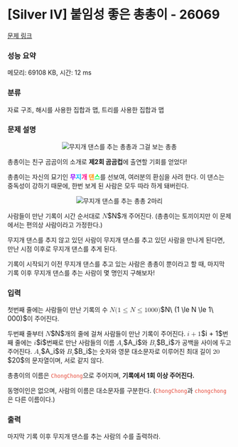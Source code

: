 # [Silver IV] 붙임성 좋은 총총이 - 26069 

[문제 링크](https://www.acmicpc.net/problem/26069) 

### 성능 요약

메모리: 69108 KB, 시간: 12 ms

### 분류

자료 구조, 해시를 사용한 집합과 맵, 트리를 사용한 집합과 맵

### 문제 설명

<p style="text-align: center;"><img alt="무지개 댄스를 추는 총총과 그걸 보는 총총" src="https://upload.acmicpc.net/12d3d8d8-06c0-4b31-b661-0ce1bc935cf9/-/preview/" style="max-height:120px; object-fit:contain; display:inline-block;"></p>

<p>총총이는 친구 곰곰이의 소개로 <strong>제2회 곰곰컵</strong>에 출연할 기회를 얻었다!</p>

<p>총총이는 자신의 묘기인 <strong><span style="color:#8c00ff;">무</span><span style="color:#00b7ff;">지</span><span style="color:#ff0082;">개 </span></strong><span><strong><span style="color:#ff9000;">댄</span><span style="color:#00ff40;">스</span></strong>를 선보여, 여러분의 환심을 사려 한다. 이 댄스는 중독성이 강하기 때문에, 한번 보게 된 사람은 모두 따라 하게 돼버린다.</span></p>

<p style="text-align: center;"><img alt="무지개 댄스를 추는 총총 2마리" src="https://upload.acmicpc.net/4efdc327-804f-4929-8b6f-5b85577135c8/-/preview/" style="max-height:120px; object-fit:contain; display:inline-block;"></p>

<p>사람들이 만난 기록이 시간 순서대로 <mjx-container class="MathJax" jax="CHTML" style="font-size: 109%; position: relative;"><mjx-math class="MJX-TEX" aria-hidden="true"><mjx-mi class="mjx-i"><mjx-c class="mjx-c1D441 TEX-I"></mjx-c></mjx-mi></mjx-math><mjx-assistive-mml unselectable="on" display="inline"><math xmlns="http://www.w3.org/1998/Math/MathML"><mi>N</mi></math></mjx-assistive-mml><span aria-hidden="true" class="no-mathjax mjx-copytext">$N$</span></mjx-container>개 주어진다. (총총이는 토끼이지만 이 문제에서는 편의상 사람이라고 가정한다.)</p>

<p>무지개 댄스를 추지 않고 있던 사람이 무지개 댄스를 추고 있던 사람을 만나게 된다면, 만난 시점 이후로 무지개 댄스를 추게 된다.</p>

<p>기록이 시작되기 이전 무지개 댄스를 추고 있는 사람은 총총이 뿐이라고 할 때, 마지막 기록 이후 무지개 댄스를 추는 사람이 몇 명인지 구해보자!</p>

### 입력 

 <p>첫번째 줄에는 사람들이 만난 기록의 수 <mjx-container class="MathJax" jax="CHTML" style="font-size: 109%; position: relative;"><mjx-math class="MJX-TEX" aria-hidden="true"><mjx-mi class="mjx-i"><mjx-c class="mjx-c1D441 TEX-I"></mjx-c></mjx-mi><mjx-mtext class="mjx-n"><mjx-c class="mjx-cA0"></mjx-c></mjx-mtext><mjx-mo class="mjx-n"><mjx-c class="mjx-c28"></mjx-c></mjx-mo><mjx-mn class="mjx-n"><mjx-c class="mjx-c31"></mjx-c></mjx-mn><mjx-mo class="mjx-n" space="4"><mjx-c class="mjx-c2264"></mjx-c></mjx-mo><mjx-mi class="mjx-i" space="4"><mjx-c class="mjx-c1D441 TEX-I"></mjx-c></mjx-mi><mjx-mo class="mjx-n" space="4"><mjx-c class="mjx-c2264"></mjx-c></mjx-mo><mjx-mn class="mjx-n" space="4"><mjx-c class="mjx-c31"></mjx-c></mjx-mn><mjx-mtext class="mjx-n"><mjx-c class="mjx-cA0"></mjx-c></mjx-mtext><mjx-mn class="mjx-n"><mjx-c class="mjx-c30"></mjx-c><mjx-c class="mjx-c30"></mjx-c><mjx-c class="mjx-c30"></mjx-c></mjx-mn><mjx-mo class="mjx-n"><mjx-c class="mjx-c29"></mjx-c></mjx-mo></mjx-math><mjx-assistive-mml unselectable="on" display="inline"><math xmlns="http://www.w3.org/1998/Math/MathML"><mi>N</mi><mtext> </mtext><mo stretchy="false">(</mo><mn>1</mn><mo>≤</mo><mi>N</mi><mo>≤</mo><mn>1</mn><mtext> </mtext><mn>000</mn><mo stretchy="false">)</mo></math></mjx-assistive-mml><span aria-hidden="true" class="no-mathjax mjx-copytext">$N\ (1 \le N \le 1\ 000)$</span></mjx-container>이 주어진다.</p>

<p>두번째 줄부터 <mjx-container class="MathJax" jax="CHTML" style="font-size: 109%; position: relative;"><mjx-math class="MJX-TEX" aria-hidden="true"><mjx-mi class="mjx-i"><mjx-c class="mjx-c1D441 TEX-I"></mjx-c></mjx-mi></mjx-math><mjx-assistive-mml unselectable="on" display="inline"><math xmlns="http://www.w3.org/1998/Math/MathML"><mi>N</mi></math></mjx-assistive-mml><span aria-hidden="true" class="no-mathjax mjx-copytext">$N$</span></mjx-container>개의 줄에 걸쳐 사람들이 만난 기록이 주어진다. <mjx-container class="MathJax" jax="CHTML" style="font-size: 109%; position: relative;"><mjx-math class="MJX-TEX" aria-hidden="true"><mjx-mi class="mjx-i"><mjx-c class="mjx-c1D456 TEX-I"></mjx-c></mjx-mi><mjx-mo class="mjx-n" space="3"><mjx-c class="mjx-c2B"></mjx-c></mjx-mo><mjx-mn class="mjx-n" space="3"><mjx-c class="mjx-c31"></mjx-c></mjx-mn></mjx-math><mjx-assistive-mml unselectable="on" display="inline"><math xmlns="http://www.w3.org/1998/Math/MathML"><mi>i</mi><mo>+</mo><mn>1</mn></math></mjx-assistive-mml><span aria-hidden="true" class="no-mathjax mjx-copytext">$i + 1$</span></mjx-container>번째 줄에는 <mjx-container class="MathJax" jax="CHTML" style="font-size: 109%; position: relative;"><mjx-math class="MJX-TEX" aria-hidden="true"><mjx-mi class="mjx-i"><mjx-c class="mjx-c1D456 TEX-I"></mjx-c></mjx-mi></mjx-math><mjx-assistive-mml unselectable="on" display="inline"><math xmlns="http://www.w3.org/1998/Math/MathML"><mi>i</mi></math></mjx-assistive-mml><span aria-hidden="true" class="no-mathjax mjx-copytext">$i$</span></mjx-container>번째로 만난 사람들의 이름 <mjx-container class="MathJax" jax="CHTML" style="font-size: 109%; position: relative;"><mjx-math class="MJX-TEX" aria-hidden="true"><mjx-msub><mjx-mi class="mjx-i"><mjx-c class="mjx-c1D434 TEX-I"></mjx-c></mjx-mi><mjx-script style="vertical-align: -0.15em;"><mjx-mi class="mjx-i" size="s"><mjx-c class="mjx-c1D456 TEX-I"></mjx-c></mjx-mi></mjx-script></mjx-msub></mjx-math><mjx-assistive-mml unselectable="on" display="inline"><math xmlns="http://www.w3.org/1998/Math/MathML"><msub><mi>A</mi><mi>i</mi></msub></math></mjx-assistive-mml><span aria-hidden="true" class="no-mathjax mjx-copytext">$A_i$</span></mjx-container>와 <mjx-container class="MathJax" jax="CHTML" style="font-size: 109%; position: relative;"><mjx-math class="MJX-TEX" aria-hidden="true"><mjx-msub><mjx-mi class="mjx-i"><mjx-c class="mjx-c1D435 TEX-I"></mjx-c></mjx-mi><mjx-script style="vertical-align: -0.15em;"><mjx-mi class="mjx-i" size="s"><mjx-c class="mjx-c1D456 TEX-I"></mjx-c></mjx-mi></mjx-script></mjx-msub></mjx-math><mjx-assistive-mml unselectable="on" display="inline"><math xmlns="http://www.w3.org/1998/Math/MathML"><msub><mi>B</mi><mi>i</mi></msub></math></mjx-assistive-mml><span aria-hidden="true" class="no-mathjax mjx-copytext">$B_i$</span></mjx-container>가 공백을 사이에 두고 주어진다. <mjx-container class="MathJax" jax="CHTML" style="font-size: 109%; position: relative;"><mjx-math class="MJX-TEX" aria-hidden="true"><mjx-msub><mjx-mi class="mjx-i"><mjx-c class="mjx-c1D434 TEX-I"></mjx-c></mjx-mi><mjx-script style="vertical-align: -0.15em;"><mjx-mi class="mjx-i" size="s"><mjx-c class="mjx-c1D456 TEX-I"></mjx-c></mjx-mi></mjx-script></mjx-msub></mjx-math><mjx-assistive-mml unselectable="on" display="inline"><math xmlns="http://www.w3.org/1998/Math/MathML"><msub><mi>A</mi><mi>i</mi></msub></math></mjx-assistive-mml><span aria-hidden="true" class="no-mathjax mjx-copytext">$A_i$</span></mjx-container>와 <mjx-container class="MathJax" jax="CHTML" style="font-size: 109%; position: relative;"><mjx-math class="MJX-TEX" aria-hidden="true"><mjx-msub><mjx-mi class="mjx-i"><mjx-c class="mjx-c1D435 TEX-I"></mjx-c></mjx-mi><mjx-script style="vertical-align: -0.15em;"><mjx-mi class="mjx-i" size="s"><mjx-c class="mjx-c1D456 TEX-I"></mjx-c></mjx-mi></mjx-script></mjx-msub></mjx-math><mjx-assistive-mml unselectable="on" display="inline"><math xmlns="http://www.w3.org/1998/Math/MathML"><msub><mi>B</mi><mi>i</mi></msub></math></mjx-assistive-mml><span aria-hidden="true" class="no-mathjax mjx-copytext">$B_i$</span></mjx-container>는 숫자와 영문 대소문자로 이루어진 최대 길이 <mjx-container class="MathJax" jax="CHTML" style="font-size: 109%; position: relative;"><mjx-math class="MJX-TEX" aria-hidden="true"><mjx-mn class="mjx-n"><mjx-c class="mjx-c32"></mjx-c><mjx-c class="mjx-c30"></mjx-c></mjx-mn></mjx-math><mjx-assistive-mml unselectable="on" display="inline"><math xmlns="http://www.w3.org/1998/Math/MathML"><mn>20</mn></math></mjx-assistive-mml><span aria-hidden="true" class="no-mathjax mjx-copytext">$20$</span></mjx-container>의 문자열이며, 서로 같지 않다.</p>

<p>총총이의 이름은 <span style="color:#e74c3c;"><code>ChongChong</code></span>으로 주어지며, <strong>기록에서 1회 이상 주어진다.</strong></p>

<p>동명이인은 없으며, 사람의 이름은 대소문자를 구분한다. (<span style="color:#e74c3c;"><code>ChongChong</code></span>과 <span style="color:#e74c3c;"><code>chongchong</code></span>은 다른 이름이다.)</p>

### 출력 

 <p>마지막 기록 이후 무지개 댄스를 추는 사람의 수를 출력하라.</p>


